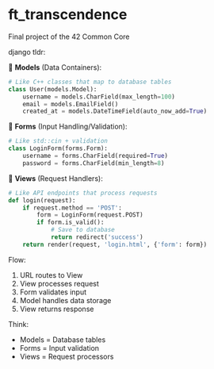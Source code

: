 # ft_transcendence
Final project of the 42 Common Core

django tldr:

🔹 **Models** (Data Containers):
```python
# Like C++ classes that map to database tables
class User(models.Model):
    username = models.CharField(max_length=100)
    email = models.EmailField()
    created_at = models.DateTimeField(auto_now_add=True)
```

🔹 **Forms** (Input Handling/Validation):
```python
# Like std::cin + validation
class LoginForm(forms.Form):
    username = forms.CharField(required=True)
    password = forms.CharField(min_length=8)
```

🔹 **Views** (Request Handlers):
```python
# Like API endpoints that process requests
def login(request):
    if request.method == 'POST':
        form = LoginForm(request.POST)
        if form.is_valid():
            # Save to database
            return redirect('success')
    return render(request, 'login.html', {'form': form})
```

Flow:
1. URL routes to View
2. View processes request
3. Form validates input
4. Model handles data storage
5. View returns response

Think:
- Models = Database tables
- Forms = Input validation
- Views = Request processors